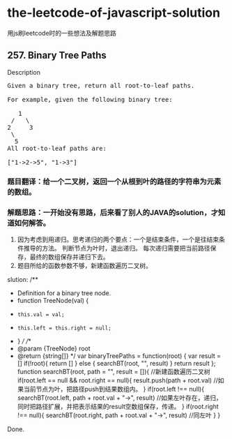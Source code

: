# the-leetcode-of-javascript-solution
用js刷leetcode时的一些想法及解题思路

## 257. Binary Tree Paths
Description
<pre>
Given a binary tree, return all root-to-leaf paths.

For example, given the following binary tree:

   1
 /   \
2     3
 \
  5
All root-to-leaf paths are:

["1->2->5", "1->3"]
</pre>

### 题目翻译：给一个二叉树，返回一个从根到叶的路径的字符串为元素的数组。
### 解题思路：一开始没有思路，后来看了别人的JAVA的solution，才知道如何解答。
1. 因为考虑到用递归。思考递归的两个要点：一个是结束条件，一个是往结束条件推导的方法。
判断节点为叶时，退出递归。
每次递归需要把当前路径保存，最终的数组保存并递归下去。
2. 题目所给的函数参数不够，新建函数遍历二叉树。

slution:
/**
 * Definition for a binary tree node.
 * function TreeNode(val) {
 *     this.val = val;
 *     this.left = this.right = null;
 * }
 */
/**
 * @param {TreeNode} root
 * @return {string[]}
 */
var binaryTreePaths = function(root) {
    var result = []
    if(!root){
        return []
    } else {
        searchBT(root, "", result)
    }
    return result
};
function searchBT(root, path = "", result = []){ //新建函数遍历二叉树
    if(root.left == null && root.right == null){
        result.push(path + root.val) //如果当前节点为叶，把路径push到结果数组内。
    }
    if(root.left !== null){
        searchBT(root.left, path + root.val + "->", result) //如果左叶存在，递归，同时把路径扩展，并把表示结果的result空数组保存，传递。
    }
    if(root.right !== null){
        searchBT(root.right, path + root.val + "->", result) //同左叶
    }
}
</pre>
Done.
